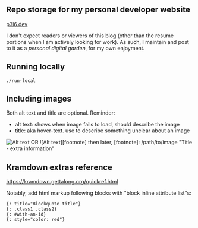 ## Repo storage for my personal developer website
[p3l6.dev](https://p3l6.dev)

I don't expect readers or viewers of this blog (other than the resume portions when I am actively looking for work). 
As such, I maintain and post to it as a *personal digital garden*, for my own enjoyment. 

## Running locally

`./run-local`

## Including images
Both alt text and title are optional. Reminder:
* alt text: shows when image fails to load, should describe the image
* title: aka hover-text. use to describe something unclear about an image

![Alt text](/path/to/image "Title - extra information")
OR
![Alt text][footnote]
then later,
[footnote]: /path/to/image "Title - extra information"


## Kramdown extras reference

https://kramdown.gettalong.org/quickref.html

Notably, add html markup following blocks with "block inline attribute list"s:

```
{: title="Blockquote title"}
{: .class1 .class2}
{: #with-an-id}
{: style="color: red"}
```
